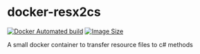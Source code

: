 # docker-resx2cs

[![Docker Automated build](https://img.shields.io/docker/automated/apaleo/resx2cs.svg)](https://hub.docker.com/r/apaleo/resx2cs/) [![Image Size](https://images.microbadger.com/badges/image/apaleo/resx2cs.svg)](https://hub.docker.com/r/apaleo/resx2cs/)

A small docker container to transfer resource files to c# methods
